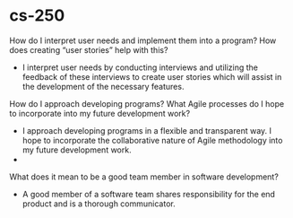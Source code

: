 # cs-250

How do I interpret user needs and implement them into a program? How does creating “user stories” help with this?
- I interpret user needs by conducting interviews and utilizing the feedback of these interviews to create user stories which will assist in the development of the necessary features.
  
How do I approach developing programs? What Agile processes do I hope to incorporate into my future development work?
- I approach developing programs in a flexible and transparent way. I hope to incorporate the collaborative nature of Agile methodology into my future development work.
- 
What does it mean to be a good team member in software development?
- A good member of a software team shares responsibility for the end product and is a thorough communicator. 
